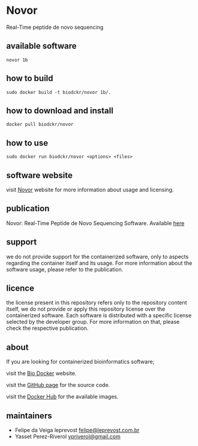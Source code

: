 Novor
=====
Real-Time peptide de novo sequencing


available software
--------
`novor 1b`


how to build
------------
`sudo docker build -t biodckr/novor 1b/.`


how to download and install
---------------------------
`docker pull biodckr/novor`


how to use
------------
`sudo docker run biodckr/novor <options> <files>`


software website
----------------
visit [Novor](http://www.rapidnovor.com/) website for more information about usage and licensing.


publication
-----------
Novor: Real-Time Peptide de Novo Sequencing Software. Available [here](http://link.springer.com/article/10.1007/s13361-015-1204-0)


support
-------
we do not provide support for the containerized software, only to aspects regarding the container itself
and its usage. For more information about the software usage, please refer to the publication.


licence
-------
the license present in this repository refers only to the repository content itself, we do not provide or
apply this repository license over the containerized software. Each software is distributed with a specific
license selected by the developer group. For more information on that, please check the respective publication.


about
-----
If you are looking for containerized bioinformatics software;

visit the [Bio Docker](http://biodocker.github.io "Bio Docker") website.

visit the [GitHub page](https://github.com/BioDocker/) for the source code.

visit the [Docker Hub](https://registry.hub.docker.com/repos/biodckr/) for the available images.


maintainers
-----------
* Felipe da Veiga leprevost <felipe@leprevost.com.br>
* Yasset Perez-Riverol <ypriverol@gmail.com>
